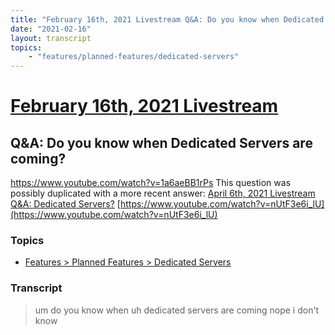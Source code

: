 ```yaml
---
title: "February 16th, 2021 Livestream Q&A: Do you know when Dedicated Servers are coming?"
date: "2021-02-16"
layout: transcript
topics:
    - "features/planned-features/dedicated-servers"
---
```

# [February 16th, 2021 Livestream](../2021-02-16.md)
## Q&A: Do you know when Dedicated Servers are coming?
https://www.youtube.com/watch?v=1a6aeBB1rPs
This question was possibly duplicated with a more recent answer: [April 6th, 2021 Livestream Q&A: Dedicated Servers?](./yt-nUtF3e6i_lU.md) [https://www.youtube.com/watch?v=nUtF3e6i_lU](https://www.youtube.com/watch?v=nUtF3e6i_lU)


### Topics
* [Features > Planned Features > Dedicated Servers](../topics/features/planned-features/dedicated-servers.md)

### Transcript

> um do you know when uh dedicated servers are coming nope i don't know
